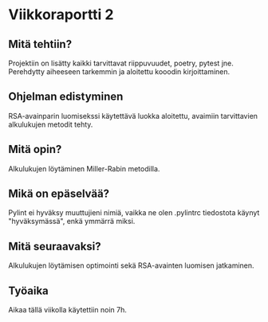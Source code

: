 # Viikkoraportti 2

## Mitä tehtiin?

Projektiin on lisätty kaikki tarvittavat riippuvuudet, poetry, pytest jne. Perehdytty aiheeseen tarkemmin ja aloitettu kooodin kirjoittaminen.

## Ohjelman edistyminen

RSA-avainparin luomisekssi käytettävä luokka aloitettu, avaimiin tarvittavien alkulukujen metodit tehty.

## Mitä opin?

Alkulukujen löytäminen Miller-Rabin metodilla.

## Mikä on epäselvää?

Pylint ei hyväksy muuttujieni nimiä, vaikka ne olen .pylintrc tiedostota käynyt "hyväksymässä", enkä ymmärrä miksi.

## Mitä seuraavaksi?

Alkulukujen löytämisen optimointi sekä RSA-avainten luomisen jatkaminen.

## Työaika

Aikaa tällä viikolla käytettiin noin 7h.
